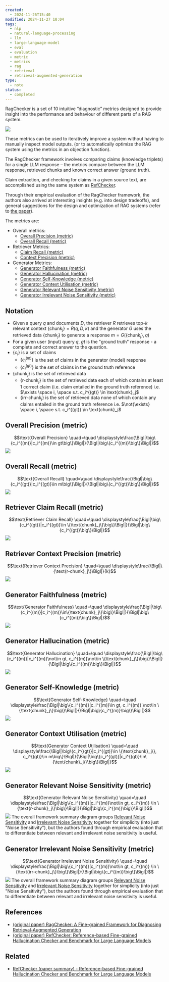 ```yaml
---
created:
  - 2024-11-26T15:40
modified: 2024-11-27 10:04
tags:
  - nlp
  - natural-language-processing
  - llm
  - large-language-model
  - eval
  - evaluation
  - metric
  - metrics
  - rag
  - retrieval
  - retrieval-augmented-generation
type:
  - note
status:
  - completed
---
```

RagChecker is a set of 10 intuitive “diagnostic” metrics designed to provide insight into the performance and behaviour of different parts of a RAG system.

![](../7%20-%20assets/RagChecker/ragchecker_metrics_simplified.png)

These metrics can be used to iteratively improve a system without having to manually inspect model outputs. (or to automatically optimize the RAG system using the metrics in an objection function).

The RagChecker framework involves comparing claims (knowledge triplets) for a single LLM response – the metrics compare between the LLM response, retrieved chunks and known correct answer (ground truth).

Claim extraction, and checking for claims in a given source text, are accomplished using the same system as [RefChecker](RefChecker%20(paper)%20-%20Reference-based%20Fine-grained%20Hallucination%20Checker%20and%20Benchmark%20for%20Large%20Language%20Models.md).

Through their empirical evaluation of the RagChecker framework, the authors also arrived at interesting insights (e.g. into design tradeoffs), and general suggestions for the design and optimization of RAG systems (refer to [the paper](https://arxiv.org/abs/2408.08067)).

The metrics are:
- Overall metrics:
	- [Overall Precision (metric)](#Overall%20Precision%20(metric))
	- [Overall Recall (metric)](#Overall%20Recall%20(metric))
- Retriever Metrics:
	- [Claim Recall (metric)](#Retriever%20Claim%20Recall%20(metric))
	- [Context Precision (metric)](#Retriever%20Context%20Precision%20(metric))
- Generator Metrics:
	- [Generator Faithfulness (metric)](#Generator%20Faithfulness%20(metric))
	- [Generator Hallucination (metric)](#Generator%20Hallucination%20(metric))
	- [Generator Self-Knowledge (metric)](#Generator%20Self-Knowledge%20(metric))
	- [Generator Context Utilisation (metric)](#Generator%20Context%20Utilisation%20(metric))
	- [Generator Relevant Noise Sensitivity (metric)](#Generator%20Relevant%20Noise%20Sensitivity%20(metric))
	- [Generator Irrelevant Noise Sensitivity (metric)](#Generator%20Irrelevant%20Noise%20Sensitivity%20(metric))
## Notation
* Given a query $q$ and documents $D$, the retriever $R$ retrieves top-$k$ relevant context $\{\text{chunk}_j\}=R(q,D,k)$ and the generator $G$ uses the retrieved data $\{\text{chunk}_j\}$ to generate a response $m=G\Big(\{\text{chunk}_j\},q\Big)$
* For a given user (input) query $q$, $gt$ is the "ground truth" response - a complete and correct answer to the question.
* $\{c_i\}$ is a set of claims
	* $\{c_i^{(m)}\}$ is the set of claims in the generator (model) response
	* $\{c_i^{(gt)}\}$ is the set of claims in the ground truth reference
* $\{\text{chunk}_j\}$ is the set of retrieved data
	* $\{\text{r-chunk}_j\}$ is the set of retrieved data each of which contains at least 1 correct claim (i.e. claim entailed in the ground truth reference) i.e. $\exists \space i, \space s.t. c_i^{(gt)} \in \text{chunk}_j$
	* $\{\text{irr-chunk}_j\}$ is the set of retrieved data none of which contain any claims entailed in the ground truth reference  i.e. $\not{\exists} \space i, \space s.t. c_i^{(gt)} \in \text{chunk}_j$
## Overall Precision (metric)
$$\text{Overall Precision} \quad=\quad \displaystyle\frac{\Bigl|\big\{c_i^{(m)}|c_i^{(m)}\in gt\big\}\Bigl|}{\Bigl|\big\{c_i^{(m)}\big\}\Bigl|}$$
![](../7%20-%20assets/RagChecker/individual_metric_diags/overall_precision.png)
## Overall Recall (metric)
$$\text{Overall Recall} \quad=\quad \displaystyle\frac{\Bigl|\big\{c_i^{(gt)}|c_i^{(gt)}\in m\big\}\Bigl|}{\Bigl|\big\{c_i^{(gt)}\big\}\Bigl|}$$
![](../7%20-%20assets/RagChecker/individual_metric_diags/overall_recall.png)
## Retriever Claim Recall (metric)
$$\text{Retriever Claim Recall} \quad=\quad \displaystyle\frac{\Bigl|\big\{c_i^{(gt)}|c_i^{(gt)}\in \{\text{chunk}_j\}\big\}\Bigl|}{\Bigl|\big\{c_i^{(gt)}\big\}\Bigl|}$$
![](../7%20-%20assets/RagChecker/individual_metric_diags/claim_recall.png)
## Retriever Context Precision (metric)
$$\text{Retriever Context Precision} \quad=\quad \displaystyle\frac{\Bigl|\{\text{r-chunk}_j\}\Bigl|}{k}$$
![](../7%20-%20assets/RagChecker/individual_metric_diags/context_precision.png)
## Generator Faithfulness (metric)
$$\text{Generator Faithfulness} \quad=\quad \displaystyle\frac{\Bigl|\big\{c_i^{(m)}|c_i^{(m)}\in\{\text{chunk}_j\}\big\}\Bigl|}{\Bigl|\big\{c_i^{(m)}\big\}\Bigl|}$$
![](../7%20-%20assets/RagChecker/individual_metric_diags/faithfulness.png)
## Generator Hallucination (metric)
$$\text{Generator Hallucination} \quad=\quad \displaystyle\frac{\Bigl|\big\{c_i^{(m)}|c_i^{(m)}\not\in gt, c_i^{(m)}\not\in \{\text{chunk}_j\}\big\}\Bigl|}{\Bigl|\big\{c_i^{(m)}\big\}\Bigl|}$$
![](../7%20-%20assets/RagChecker/individual_metric_diags/hallucination.png)
## Generator Self-Knowledge (metric)
$$\text{Generator Self-Knowledge} \quad=\quad \displaystyle\frac{\Bigl|\big\{c_i^{(m)}|c_i^{(m)}\in gt, c_i^{(m)} \not\in \{\text{chunk}_j\}\big\}\Bigl|}{\Bigl|\big\{c_i^{(m)}\big\}\Bigl|}$$
![](../7%20-%20assets/RagChecker/individual_metric_diags/self_knowledge.png)
## Generator Context Utilisation (metric)
$$\text{Generator Context Utilisation} \quad=\quad \displaystyle\frac{\Bigl|\big\{c_i^{(gt)}|c_i^{(gt)}\in \{\text{chunk}_j\}, c_i^{(gt)}\in m\big\}\Bigl|}{\Bigl|\big\{c_i^{(gt)}|c_i^{(gt)}\in\{\text{chunk}_j\}\big\}\Bigl|}$$
![](../7%20-%20assets/RagChecker/individual_metric_diags/context_utilisation.png)
## Generator Relevant Noise Sensitivity (metric)
$$\text{Generator Relevant Noise Sensitivity} \quad=\quad \displaystyle\frac{\Bigl|\big\{c_i^{(m)}|c_i^{(m)}\not\in gt, c_i^{(m)} \in \{\text{r-chunk}_j\}\big\}\Bigl|}{\Bigl|\big\{c_i^{(m)}\big\}\Bigl|}$$
![](../7%20-%20assets/RagChecker/individual_metric_diags/relevant_noise_sensitivity.png)
The overall framework summary diagram groups [Relevant Noise Sensitivity](#Generator%20Relevant%20Noise%20Sensitivity%20(metric)) and [Irrelevant Noise Sensitivity](#Generator%20Irrelevant%20Noise%20Sensitivity%20(metric)) together for simplicity (into just "Noise Sensitivity"), but the authors found through empirical evaluation that to differentiate between relevant and irrelevant noise sensitivity is useful.
## Generator Irrelevant Noise Sensitivity (metric)
$$\text{Generator Irrelevant Noise Sensitivity} \quad=\quad \displaystyle\frac{\Bigl|\big\{c_i^{(m)}|c_i^{(m)}\not\in gt, c_i^{(m)} \in \{\text{irr-chunk}_j\}\big\}\Bigl|}{\Bigl|\big\{c_i^{(m)}\big\}\Bigl|}$$
![](../7%20-%20assets/RagChecker/individual_metric_diags/irrelevant_noise_sensitivity.png)
The overall framework summary diagram groups [Relevant Noise Sensitivity](#Generator%20Relevant%20Noise%20Sensitivity%20(metric)) and [Irrelevant Noise Sensitivity](#Generator%20Irrelevant%20Noise%20Sensitivity%20(metric)) together for simplicity (into just "Noise Sensitivity"), but the authors found through empirical evaluation that to differentiate between relevant and irrelevant noise sensitivity is useful.

## References
* [(original paper) RagChecker: A Fine-grained Framework for Diagnosing Retrieval-Augmented Generation](https://arxiv.org/abs/2408.08067)
* [(original paper) RefChecker: Reference-based Fine-grained Hallucination Checker and Benchmark for Large Language Models](https://arxiv.org/abs/2405.14486)
## Related
* [RefChecker (paper summary) - Reference-based Fine-grained Hallucination Checker and Benchmark for Large Language Models](RefChecker%20(paper)%20-%20Reference-based%20Fine-grained%20Hallucination%20Checker%20and%20Benchmark%20for%20Large%20Language%20Models.md)
